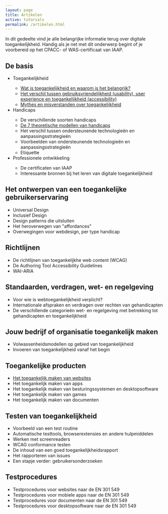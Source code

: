 ```yaml
---
layout: page
title: Artikelen
active: tutorials
permalink: /artikelen.html
---
```


<p>In dit gedeelte vind je alle belangrijke informatie terug over digitale toegankelijkheid. Handig als je net met dit onderwerp begint of je voorbereid op het CPACC- of WAS-certificaat van IAAP.</p>

<h2>De basis</h2>
<ul>
    <li>Toegankelijkheid</li>
        <ul>
            <li><a href="/artikelen/toegankelijkheid/toegankelijkheid.html">Wat is toegankelijkheid en waarom is het belangrijk?</a></li>
            <li><a href="/artikelen/toegankelijkheid/verschil_usability.html">Het verschil tussen gebruiksvriendelijkheid (usability), user experience en toegankelijkheid (accessibility)</a></li>
            <li><a href="/artikelen/toegankelijkheid/mythen.html">Mythes en misverstanden over toegankelijkheid</a></li>
        </ul>
    <li>Handicaps</li>
        <ul>
            <li>De verschillende soorten handicaps</li>
            <li><a href="/artikelen/handicaps/theoretische_modellen.html">De 7 theoretische modellen van handicaps</a></li>
            <li>Het verschil tussen ondersteunende technologieën en aanpassingsstrategieën</li>
            <li>Voorbeelden van ondersteunende technologieën en aanpassingsstrategieën</li>
            <li>Etiquette</li>
        </ul>
    <li>Professionele ontwikkeling</li>
        <ul>
            <li>De certificaten van IAAP</li>
            <li>Interessante bronnen bij het leren van digitale toegankelijkheid</li>
        </ul>    
</ul>

<h2>Het ontwerpen van een toegankelijke gebruikerservaring</h2>
<ul>
    <li>Universal Design</li>
    <li>Inclusief Design</li>
    <li>Design patterns die uitsluiten</li>
    <li>Het heroverwegen van "affordances"</li>
    <li>Overwegingen voor webdesign, per type handicap</li>
</ul>

<h2>Richtlijnen</h2>
<ul>
    <li>De richtlijnen van toegankelijkhe web content (WCAG)</li>
    <li>De Authoring Tool Accessibility Guidelines</li>
    <li>WAI-ARIA</li>
</ul>

<h2>Standaarden, verdragen, wet- en regelgeving</h2>
<ul>
    <li>Voor wie is webtoegankelijkheid verplicht?</li>
    <li>Internationale afspraken en verdragen over rechten van gehandicapten</li>
    <li>De verschillende categorieën wet- en regelgeving met betrekking tot gehandicapten en toegankelijkheid</li>
</ul>

<h2>Jouw bedrijf of organisatie toegankelijk maken</h2>
<ul>
    <li>Volwassenheidsmodellen op gebied van toegankelijkheid</li>
    <li>Invoeren van toegankelijkheid vanaf het begin</li>
</ul>

<h2>Toegankelijke producten</h2>
<ul>
    <li><a href="/artikelen/website.html">Het toegankelijk maken van websites</a></li>
    <li>Het toegankelijk maken van apps</li>
    <li>Het toegankelijk maken van besturingssystemen en desktopsoftware</li>
    <li>Het toegankelijk maken van games</li>
    <li>Het toegankelijk maken van documenten</li>
</ul>

<h2>Testen van toegankelijkheid</h2>
<ul>
    <li>Voorbeeld van een test routine</li>
    <li>Automatische testtools, browserextensies en andere hulpmiddelen</li>
    <li>Werken met screenreaders</li>
    <li>WCAG conformance testen</li>
    <li>De inhoud van een goed toegankelijkheidsrapport</li>
    <li>Het rapporteren van issues</li>
    <li>Een stapje verder: gebruikersonderzoeken</li>
</ul>

<h2>Testprocedures</h2>
<ul>
    <li>Testprocedures voor websites naar de EN 301 549</li>
    <li>Testprocedures voor mobiele apps naar de EN 301 549</li>   
    <li>Testprocedures voor documenten naar de EN 301 549</li>
    <li>Testprocedures voor desktopsoftware naar de EN 301 549</li>
</ul>
